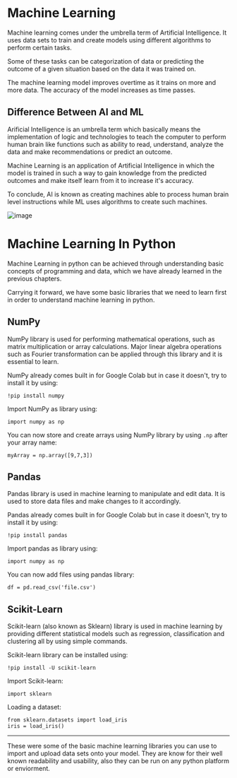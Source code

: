 # Machine Learning

Machine learning comes under the umbrella term of Artificial Intelligence. It uses data sets to train and create models using different algorithms to perform certain tasks.

Some of these tasks can be categorization of data or predicting the outcome of a given situation based on the data it was trained on. 

The machine learning model improves overtime as it trains on more and more data. The accuracy of the model increases as time passes.

## Difference Between AI and ML

Arificial Intelligence is an umbrella term which basically means the implementation of logic and technologies to teach the computer to perform human brain like functions such as ability to read, understand, analyze the data and make recommendations or predict an outcome.

Machine Learning is an application of Artificial Intelligence in which the model is trained in such a way to gain knowledge from the predicted outcomes and make itself learn from it to increase it's accuracy.

To conclude, AI is known as creating machines able to process human brain level instructions while ML uses algorithms to create such machines.

![image](https://github.com/tauqeeer/RoadmapsMarkdown/assets/96877527/6e56c200-f53f-43a8-84e0-f9865e3ddd48)

# Machine Learning In Python

Machine Learning in python can be achieved through understanding basic concepts of programming and data, which we have already learned in the previous chapters.

Carrying it forward, we have some basic libraries that we need to learn first in order to understand machine learning in python.

## NumPy

NumPy library is used for performing mathematical operations, such as matrix multiplication or array calculations. Major linear algebra operations such as Fourier transformation can be applied through this library and it is essential to learn.

NumPy already comes built in for Google Colab but in case it doesn't, try to install it by using:

`!pip install numpy`

Import NumPy as library using:

`import numpy as np`

You can now store and create arrays using NumPy library by using `.np` after your array name:

`myArray = np.array([9,7,3])`

## Pandas

Pandas library is used in machine learning to manipulate and edit data. It is used to store data files and make changes to it accordingly.

Pandas already comes built in for Google Colab but in case it doesn't, try to install it by using:

`!pip install pandas`

Import pandas as library using:

`import numpy as np`

You can now add files using pandas library:

`df = pd.read_csv('file.csv')`

## Scikit-Learn

Scikit-learn (also known as Sklearn) library is used in machine learning by providing different statistical models such as regression, classification and clustering all by using simple commands.

Scikit-learn library can be installed using:

`!pip install -U scikit-learn`

Import Scikit-learn:

`import sklearn`

Loading a dataset:

`from sklearn.datasets import load_iris`</br>
`iris = load_iris()`

---

These were some of the basic machine learning libraries you can use to import and upload data sets onto your model. They are know for their well known readability and usability, also they can be run on any python platform or enviorment. 

